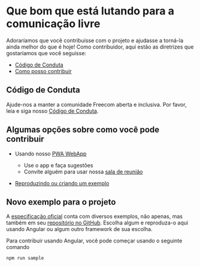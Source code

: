 # Que bom que está lutando para a comunicação livre

Adoraríamos que você contribuísse com o projeto e ajudasse a torná-la ainda melhor do que é hoje! Como contribuidor, aqui estão as diretrizes que gostaríamos que você seguisse:

- [Código de Conduta](#coc)
- [Como posso contribuir](#how-to)

## <a name="coc"></a> Código de Conduta

Ajude-nos a manter a comunidade Freecom aberta e inclusiva. Por favor, leia e siga nosso [Código de Conduta](CODE_OF_CONDUCT.md).

## <a name="how-to"></a> Algumas opções sobre como você pode contribuir

- Usando nosso [PWA WebApp](https://webrtc.community/#/)
  - Use o app e faça sugestões
  - Convite alguém para usar nossa [sala de reunião](https://webrtc.community/#/perfect-negotiation "Negociação perfeita")

- [Reproduzindo ou criando um exemplo](#sample)

## <a name="sample"></a> Novo exemplo para o projeto

A [especificação oficial](https://www.w3.org/TR/webrtc/ 'WebRTC 1.0: Real-Time Communication Between Browsers') conta com diversos exemplos, não apenas, mas também em seu [repositório no GitHub](https://github.com/webrtc/samples 'webrtc/samples'). Escolha algum e reproduza-o aqui usando Angular ou algum outro framework de sua escolha.

Para contribuir usando Angular, você pode começar usando o seguinte comando

```sh
npm run sample
```
